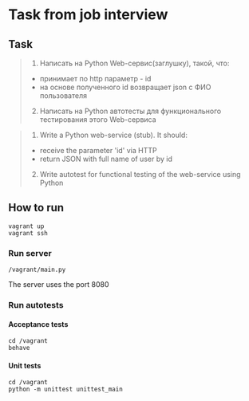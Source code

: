 # Task from job interview
## Task
> 1. Написать на Python Web-сервис(заглушку), такой, что:
> - принимает по http параметр - id
> - на основе полученного id возвращает json с ФИО пользователя
>
> 2. Написать на Python автотесты для функционального тестирования этого Web-сервиса 

> 1. Write a Python web-service (stub). It should:
> * receive the parameter 'id' via HTTP
> * return JSON with full name of user by id
> 2. Write autotest for functional testing of the web-service using Python

## How to run
```shell
vagrant up
vagrant ssh
```
### Run server
```shell
/vagrant/main.py
```
The server uses the port 8080

### Run autotests
#### Acceptance tests
```shell
cd /vagrant
behave
```
#### Unit tests
```shell
cd /vagrant
python -m unittest unittest_main
```
